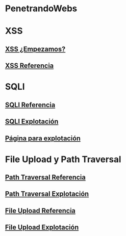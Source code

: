 # PenetrandoWebs

# XSS

## [XSS ¿Empezamos?](https://github.com/IES-Rafael-Alberti/PenetrandoWeb/blob/main/xss/Empecemos%20con%20las%20pruebas%20XSS.md)

## [XSS Referencia](https://github.com/IES-Rafael-Alberti/PenetrandoWeb/blob/main/xss/xss.md)

# SQLI

## [SQLI Referencia](https://github.com/IES-Rafael-Alberti/PenetrandoWeb/blob/main/SQL/SQLi.md)

## [SQLI Explotación](https://github.com/IES-Rafael-Alberti/PenetrandoWeb/blob/main/SQL/Explotaci%C3%B3nSQLi.md)

## [Página para explotación](https://pw-ies-rafaelalberti.000webhostapp.com/index.php)

# File Upload y Path Traversal

## [Path Traversal Referencia](https://github.com/IES-Rafael-Alberti/PenetrandoWeb/blob/main/PATH/PathTra.md)

## [Path Traversal Explotación](https://github.com/IES-Rafael-Alberti/PenetrandoWeb/blob/main/PATH/Explotaci%C3%B3nPath.md)

## [File Upload Referencia](https://github.com/IES-Rafael-Alberti/PenetrandoWeb/blob/main/File%20Upload/File%20Upload.md)

## [File Upload Explotación](https://github.com/IES-Rafael-Alberti/PenetrandoWeb/blob/main/File%20Upload/Explotaci%C3%B3n%20File%20Upload.md)

